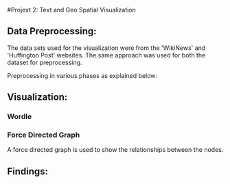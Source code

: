 #Projext 2: Text and Geo Spatial Visualization

## Data Preprocessing:

The data sets used for the visualization were from the 'WikiNews' and 'Huffington Post' websites.
The same approach was used for both the dataset for preprocessing.

Preprocessing in various phases as explained below:


## Visualization:
### Wordle

### Force Directed Graph
A force directed graph is used to show the relationships between the nodes.


## Findings:
